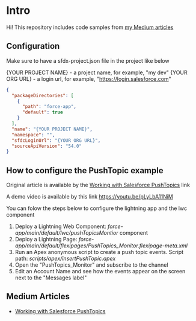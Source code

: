 # Intro

Hi! This repository includes code samples from [my Medium articles](https://medium.com/@mikevar)

## Configuration

Make sure to have a sfdx-project.json file in the project like below

{YOUR PROJECT NAME} - a project name, for example, "my dev"
{YOUR ORG URL} - a login url, for example, "https://login.salesforce.com"

```json
{
  "packageDirectories": [
    {
      "path": "force-app",
      "default": true
    }
  ],
  "name": "{YOUR PROJECT NAME}",
  "namespace": "",
  "sfdcLoginUrl": "{YOUR ORG URL}",
  "sourceApiVersion": "54.0"
}
```

## How to configure the PushTopic example

Original article is available by the [Working with Salesforce PushTopics](https://medium.com/@mikevar/working-with-salesforce-pushtopics-954f77c7301a) link

A demo video is available by this link https://youtu.be/pLyLbA11NiM

You can folow the steps below to configure the lightning app and the lwc component

1. Deploy a Lightning Web Component: *force-app/main/default/lwc/pushTopicsMontior* component
2. Deploy a Lightning Page: *force-app/main/default/flexipages/PushTopics_Monitor.flexipage-meta.xml*
3. Run an Apex anonymous script to create a push topic events. Script path: *scripts/apex/insertPushTopic.apex*
4. Open the "PushTopics_Monitor" and subscribe to the channel
5. Edit an Account Name and see how the events appear on the screen next to the "Messages label"

## Medium Articles

- [Working with Salesforce PushTopics](https://medium.com/@mikevar/working-with-salesforce-pushtopics-954f77c7301a)
